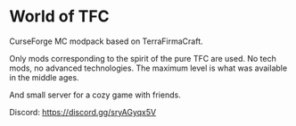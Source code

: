 # World of TFC

CurseForge MC modpack based on TerraFirmaCraft.

Only mods corresponding to the spirit of the pure TFC are used.
No tech mods, no advanced technologies. The maximum level is what was available in the middle ages.

And small server for a cozy game with friends.

Discord: https://discord.gg/sryAGyqx5V
